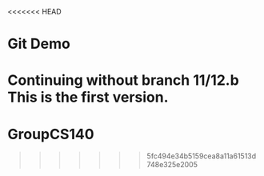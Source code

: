 <<<<<<< HEAD
# Git Demo

Continuing without branch 11/12.b
This is the first version.
=======
# GroupCS140
>>>>>>> 5fc494e34b5159cea8a11a61513d748e325e2005
